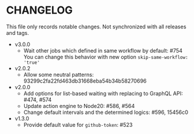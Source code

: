 # CHANGELOG

This file only records notable changes. Not synchronized with all releases and tags.

- v3.0.0
  - Wait other jobs which defined in same workflow by default: #754\
    You can change this behavior with new option `skip-same-workflow: 'true'`
- v2.0.2
  - Allow some neutral patterns: 93299c2fa22fd463db31668eba54b34b58270696
- v2.0.0
  - Add options for list-based waiting with replacing to GraphQL API: #474, #574
  - Update action engine to Node20: #586, #564
  - Change default intervals and the determined logics: #596, 15456c0
- v1.3.0
  - Provide default value for `github-token`: #523

